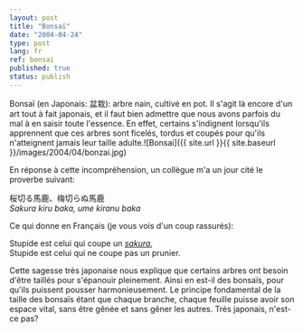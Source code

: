 ```yaml
---
layout: post
title: "Bonsaï"
date: "2004-04-24"
type: post
lang: fr
ref: bonsai
published: true
status: publish
---
```




Bonsaï (en Japonais: 盆栽): arbre nain, cultivé en pot. Il s'agit là encore d'un art tout à fait japonais, et il faut bien admettre que nous avons parfois du mal à en saisir toute l'essence. En effet, certains s'indignent lorsqu'ils apprennent que ces arbres sont ficelés, tordus et coupés pour qu'ils n'atteignent jamais leur taille adulte.![Bonsai]({{ site.url }}{{ site.baseurl }}/images/2004/04/bonzai.jpg)

En réponse à cette incompréhension, un collègue m'a un jour cité le proverbe suivant:

桜切る馬鹿、梅切らぬ馬鹿  
_Sakura kiru baka, ume kiranu baka_

Ce qui donne en Français (je vous vois d'un coup rassurés):

Stupide est celui qui coupe un _[sakura](http://www.japonophile.com/article_sakura_fr.html)_,  
Stupide est celui qui ne coupe pas un prunier.

Cette sagesse très japonaise nous explique que certains arbres ont besoin d'être taillés pour s'épanouir pleinement. Ainsi en est-il des bonsaïs, pour qu'ils puissent pousser harmonieusement. Le principe fondamental de la taille des bonsaïs étant que chaque branche, chaque feuille puisse avoir son espace vital, sans être gênée et sans gêner les autres. Très japonais, n'est-ce pas?


